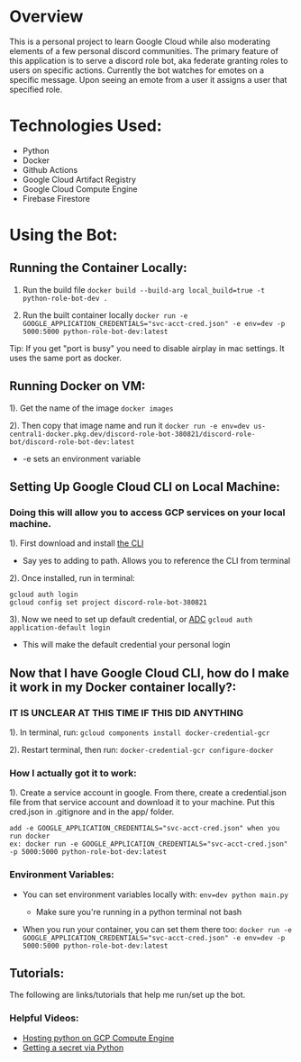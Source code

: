 # Overview
This is a personal project to learn Google Cloud while also moderating elements of a few personal discord communities.
The primary feature of this application is to serve a discord role bot, aka federate granting roles to users on specific actions.
Currently the bot watches for emotes on a specific message. Upon seeing an emote from a user it assigns a user that specified role.

# Technologies Used:
- Python
- Docker
- Github Actions
- Google Cloud Artifact Registry
- Google Cloud Compute Engine
- Firebase Firestore

# Using the Bot:
## Running the Container Locally:

1. Run the build file
`docker build --build-arg local_build=true -t python-role-bot-dev .`

2. Run the built container locally
`docker run -e GOOGLE_APPLICATION_CREDENTIALS="svc-acct-cred.json" -e env=dev -p 5000:5000 python-role-bot-dev:latest`

Tip: If you get "port is busy" you need to disable airplay in mac settings. It uses the same port as docker.



## Running Docker on VM: 
1). Get the name of the image
`docker images`

2). Then copy that image name and run it
`docker run -e env=dev us-central1-docker.pkg.dev/discord-role-bot-380821/discord-role-bot/discord-role-bot-dev:latest`
- -e sets an environment variable


## Setting Up Google Cloud CLI on Local Machine:
### Doing this will allow you to access GCP services on your local machine.
1). First download and install [the CLI](https://cloud.google.com/sdk/docs/install)
- Say yes to adding to path. Allows you to reference the CLI from terminal

2). Once installed, run in terminal:
```
gcloud auth login
gcloud config set project discord-role-bot-380821
```

3). Now we need to set up default credential, or [ADC](https://cloud.google.com/docs/authentication/provide-credentials-adc#how-to)
```gcloud auth application-default login```
- This will make the default credential your personal login


## Now that I have Google Cloud CLI, how do I make it work in my Docker container locally?:
### IT IS UNCLEAR AT THIS TIME IF THIS DID ANYTHING
1). In terminal, run:
`gcloud components install docker-credential-gcr`

2). Restart terminal, then run:
`docker-credential-gcr configure-docker`

### How I actually got it to work:
1). Create a service account in google. From there, create a credential.json file from that service account and download it to your machine. Put this cred.json in .gitignore and in the app/ folder.
```
add -e GOOGLE_APPLICATION_CREDENTIALS="svc-acct-cred.json" when you run docker
ex: docker run -e GOOGLE_APPLICATION_CREDENTIALS="svc-acct-cred.json" -p 5000:5000 python-role-bot-dev:latest
```

### Environment Variables:
- You can set environment variables locally with:
`env=dev python main.py`
  - Make sure you're running in a python terminal not bash

- When you run your container, you can set them there too:
`docker run -e GOOGLE_APPLICATION_CREDENTIALS="svc-acct-cred.json" -e env=dev -p 5000:5000 python-role-bot-dev:latest`


## Tutorials:
The following are links/tutorials that help me run/set up the bot.

### Helpful Videos:
- [Hosting python on GCP Compute Engine](https://www.youtube.com/watch?v=RfJUm-LKNBw)
- [Getting a secret via Python](https://torbjornzetterlund.com/using-secret-manager-in-a-google-cloud-function-with-python/)
